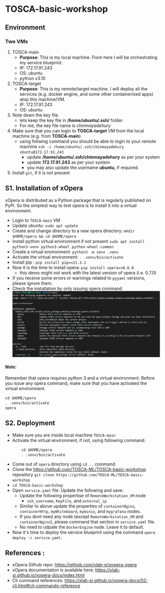 # TOSCA-basic-workshop

## Environment
### Two VMs
1. TOSCA-main 	
    * __Purpose__: This is my local machine. From here I will be orchestrating my service blueprint.
    * IP: 172.17.91.243
    * OS: ubuntu 
    * python v3.10
2. TOSCA-target 
    * __Purpose__: This is my remote/target machine. I will deploy all the services (e.g. docker engine, and some other containerized apps) atop this machine/VM.
    * IP: 172.17.91.243
    * OS: ubuntu 
3. Note down the key file.
    * lets keep the key file in __/home/ubuntu/.ssh/__ folder.
    * For me, the key file name is *chinmayadehury* 
4. Make sure that you can login to __TOSCA-target__ VM from the local machine (e.g. from __TOSCA-main__)
    * using follwing command you should be able to login to your remote machine
    ```ssh -i /home/ubuntu/.ssh/chinmayadehury ubuntu@172.17.91.243```
        * update __/home/ubuntu/.ssh/chinmayadehury__ as per your system
        * update __172.17.91.243__ as per your system
        * you may also update the username __ubuntu__, if required.
5. Install ```git```, if it is not present

## S1. Installation of xOpera
xOpera is distributed as a Python package that is regularly published on PyPI. So the simplest way to test opera is to install it into a virtual environment. 

* Login to ```TOSCA-main``` VM
* Update ubuntu: ```sudo apt update```
* Create and change directory to a new opera directory: ```mkdir $HOME/opera && cd $HOME/opera```
* Install python virtual environment if not present ```sudo apt install python3-venv python3-wheel python-wheel-common```
* Create a virtual environment: ```python3 -m venv .venv```
* Activate the virtual environment:  ```. .venv/bin/activate```
* Install pip : ```pip install pip==21.3.1``` 
* Now it is the time to install opera: ```pip install opera==0.6.8```
    * this demo might not work with the latest version of opera (i.e. 0.7.0)
* If you receive some errors or warnings related to ```pyyaml``` versions, please ignore them.
* Check the installation by only issuing opera command
![Opera Version](img/Opera_version.jpeg)

#### _Note_: 
Remember that opera requires python 3 and a virtual environment. Before you issue any opera command, make sure that you have activated the virtual environment.
```
cd $HOME/opera
. .venv/bin/activate
opera
```

## S2. Deployment
* Make sure you are inside local machine ```TOSCA-main```
* Activate the virtual environment, if not, using following command:
    ```
        cd $HOME/opera
        . .venv/bin/activate
    ```
* Come out of ```opera``` directory using ```cd ..``` command. 
* Clone the https://github.com/TOSCA-ML/TOSCA-basic-workshop repository
```git clone https://github.com/TOSCA-ML/TOSCA-basic-workshop```
* ```cd TOSCA-basic-workshop```
* Open ```service.yaml``` file. Update the following and save:
    * Update the following propertise of ```RemoteWorkstation_VM``` node
        * ```ssh_username```,  ```KeyFile```, and ```external_ip```
    * Similar to above update the properties of ```containerNginx```, ```containerHttp```, ```myWhiteboard```, ```myminio```, and ```mygrafana``` nodes.
    * If you dont need any node (except ```RemoteWorkstation_VM``` and ```containerNginx```), please command that section in ```service.yaml``` file. 
    * No need to udpate the ```DockerEngine``` node. Leave it to default.
* Now it's time to deploy the service blueprint using the command ```opera deploy -c service.yaml```.

<!-- ## S2. Get the TOSCA definitions
* Login to ```TOSCA-main``` VM
* Make sure you have activated the virtual environment.
* cd $HOME
* Fork https://gitlab.cs.ut.ee/devops22fallpub/radon-particles repository ```git clone https://gitlab.cs.ut.ee/devops22fallpub/radon-particles``` -->



## References :
- xOpera Github repo: https://github.com/xlab-si/xopera-opera 
- xOpera documentation is available here: https://xlab-si.github.io/xopera-docs/index.html 
- Cli command references: https://xlab-si.github.io/xopera-docs/02-cli.html#cli-commands-reference 

